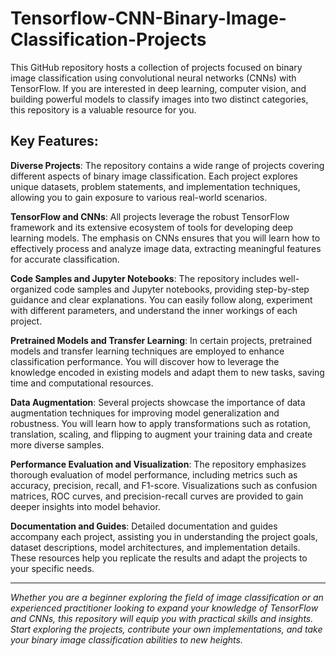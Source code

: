 # Tensorflow-CNN-Binary-Image-Classification-Projects
   This GitHub repository hosts a collection of projects focused on binary image classification using convolutional neural networks (CNNs) with TensorFlow. If you are interested in deep learning, computer vision, and building powerful models to classify images into two distinct categories, this repository is a valuable resource for you.

## **Key Features:**
    
**Diverse Projects**: The repository contains a wide range of projects covering different aspects of binary image classification. Each project explores unique datasets,    problem statements, and implementation techniques, allowing you to gain exposure to various real-world scenarios.

**TensorFlow and CNNs**: All projects leverage the robust TensorFlow framework and its extensive ecosystem of tools for developing deep learning models. The emphasis on CNNs ensures that you will learn how to effectively process and analyze image data, extracting meaningful features for accurate classification.

**Code Samples and Jupyter Notebooks**: The repository includes well-organized code samples and Jupyter notebooks, providing step-by-step guidance and clear explanations. You can easily follow along, experiment with different parameters, and understand the inner workings of each project.

**Pretrained Models and Transfer Learning**: In certain projects, pretrained models and transfer learning techniques are employed to enhance classification performance. You will discover how to leverage the knowledge encoded in existing models and adapt them to new tasks, saving time and computational resources.

**Data Augmentation**: Several projects showcase the importance of data augmentation techniques for improving model generalization and robustness. You will learn how to apply transformations such as rotation, translation, scaling, and flipping to augment your training data and create more diverse samples.

**Performance Evaluation and Visualization**: The repository emphasizes thorough evaluation of model performance, including metrics such as accuracy, precision, recall, and F1-score. Visualizations such as confusion matrices, ROC curves, and precision-recall curves are provided to gain deeper insights into model behavior.

**Documentation and Guides**: Detailed documentation and guides accompany each project, assisting you in understanding the project goals, dataset descriptions, model architectures, and implementation details. These resources help you replicate the results and adapt the projects to your specific needs.

---

_Whether you are a beginner exploring the field of image classification or an experienced practitioner looking to expand your knowledge of TensorFlow and CNNs, this repository will equip you with practical skills and insights. Start exploring the projects, contribute your own implementations, and take your binary image classification abilities to new heights._
